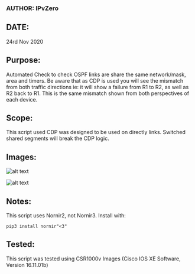 
### AUTHOR: IPvZero


## DATE: 
24rd Nov 2020


## Purpose: 
Automated Check to check OSPF links are share the same network/mask, area and timers.
Be aware that as CDP is used you will see the mismatch from both traffic directions 
ie: it will show a failure from R1 to R2, as well as R2 back to R1.
This is the same mismatch shown from both perspectives of each device.

## Scope: 
This script used CDP was designed to be used on directly links.
Switched shared segments will break the CDP logic.

## Images:
![alt text](https://github.com/IPvZero/OSPF-error-detector/blob/main/images/ospf-cdp4.png)

![alt text](https://github.com/IPvZero/OSPF-error-detector/blob/main/images/ospf-cdp2.png)


## Notes: 
This script uses Nornir2, not Nornir3. Install with:

```pip3 install nornir"<3"```


## Tested: 
This script was tested using CSR1000v Images (Cisco IOS XE Software, Version 16.11.01b)
